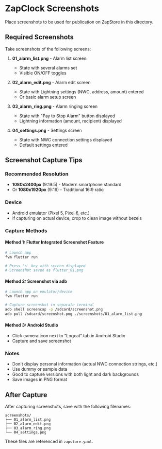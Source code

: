 # ZapClock Screenshots

Place screenshots to be used for publication on ZapStore in this directory.

## Required Screenshots

Take screenshots of the following screens:

1. **01_alarm_list.png** - Alarm list screen
   - State with several alarms set
   - Visible ON/OFF toggles

2. **02_alarm_edit.png** - Alarm edit screen
   - State with Lightning settings (NWC, address, amount) entered
   - Or basic alarm setup screen

3. **03_alarm_ring.png** - Alarm ringing screen
   - State with "Pay to Stop Alarm" button displayed
   - Lightning information (amount, recipient) displayed

4. **04_settings.png** - Settings screen
   - State with NWC connection settings displayed
   - Default settings entered

## Screenshot Capture Tips

### Recommended Resolution
- **1080x2400px** (9:19.5) - Modern smartphone standard
- Or **1080x1920px** (9:16) - Traditional 16:9 ratio

### Device
- Android emulator (Pixel 5, Pixel 6, etc.)
- If capturing on actual device, crop to clean image without bezels

### Capture Methods

#### Method 1: Flutter Integrated Screenshot Feature
```bash
# Launch app
fvm flutter run

# Press 's' key with screen displayed
# Screenshot saved as flutter_01.png
```

#### Method 2: Screenshot via adb
```bash
# Launch app on emulator/device
fvm flutter run

# Capture screenshot in separate terminal
adb shell screencap -p /sdcard/screenshot.png
adb pull /sdcard/screenshot.png ./screenshots/01_alarm_list.png
```

#### Method 3: Android Studio
- Click camera icon next to "Logcat" tab in Android Studio
- Capture and save screenshot

### Notes

- Don't display personal information (actual NWC connection strings, etc.)
- Use dummy or sample data
- Good to capture versions with both light and dark backgrounds
- Save images in PNG format

## After Capture

After capturing screenshots, save with the following filenames:

```
screenshots/
├── 01_alarm_list.png
├── 02_alarm_edit.png
├── 03_alarm_ring.png
└── 04_settings.png
```

These files are referenced in `zapstore.yaml`.
